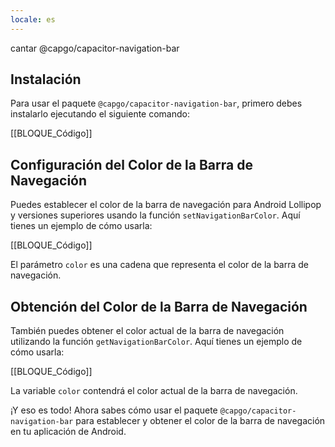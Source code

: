 ```yaml
---
locale: es
---
```


cantar @capgo/capacitor-navigation-bar

## Instalación

Para usar el paquete `@capgo/capacitor-navigation-bar`, primero debes instalarlo ejecutando el siguiente comando:

[[BLOQUE_Código]]

## Configuración del Color de la Barra de Navegación

Puedes establecer el color de la barra de navegación para Android Lollipop y versiones superiores usando la función `setNavigationBarColor`. Aquí tienes un ejemplo de cómo usarla:

[[BLOQUE_Código]]

El parámetro `color` es una cadena que representa el color de la barra de navegación.

## Obtención del Color de la Barra de Navegación

También puedes obtener el color actual de la barra de navegación utilizando la función `getNavigationBarColor`. Aquí tienes un ejemplo de cómo usarla:

[[BLOQUE_Código]]

La variable `color` contendrá el color actual de la barra de navegación.

¡Y eso es todo! Ahora sabes cómo usar el paquete `@capgo/capacitor-navigation-bar` para establecer y obtener el color de la barra de navegación en tu aplicación de Android.